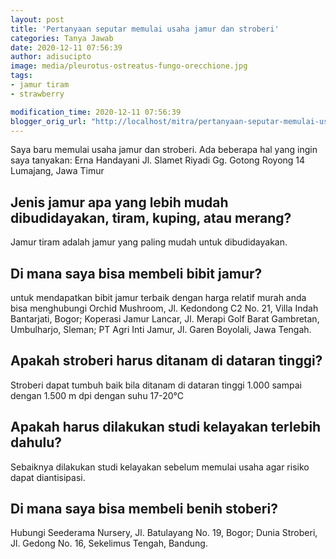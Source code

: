 ```yaml
---
layout: post
title: 'Pertanyaan seputar memulai usaha jamur dan stroberi'
categories: Tanya Jawab
date: 2020-12-11 07:56:39
author: adisucipto
image: media/pleurotus-ostreatus-fungo-orecchione.jpg
tags:
- jamur tiram
- strawberry

modification_time: 2020-12-11 07:56:39
blogger_orig_url: "http://localhost/mitra/pertanyaan-seputar-memulai-usaha-jamur.html"
---
```


Saya baru memulai usaha jamur dan stroberi. Ada beberapa hal yang ingin saya
tanyakan: Erna Handayani Jl. Slamet Riyadi Gg. Gotong Royong 14 Lumajang, Jawa
Timur

## Jenis jamur apa yang lebih mudah dibudidayakan, tiram, kuping, atau merang?

Jamur tiram adalah jamur yang paling mudah untuk dibudidayakan.

## Di mana saya bisa membeli bibit jamur?

untuk mendapatkan bibit jamur terbaik dengan harga relatif murah anda bisa
menghubungi Orchid Mushroom, Jl. Kedondong C2 No. 21, Villa Indah Bantarjati,
Bogor; Koperasi Jamur Lancar, Jl. Merapi Golf Barat Gambretan, Umbulharjo,
Sleman; PT Agri Inti Jamur, Jl. Garen Boyolali, Jawa Tengah.

## Apakah stroberi harus ditanam di dataran tinggi?

Stroberi dapat tumbuh baik bila ditanam di dataran tinggi 1.000 sampai dengan
1.500 m dpi dengan suhu 17-20°C

## Apakah harus dilakukan studi kelayakan terlebih dahulu?

Sebaiknya dilakukan studi kelayakan sebelum memulai usaha agar risiko dapat
diantisipasi.

## Di mana saya bisa membeli benih stoberi?

Hubungi Seederama Nursery, Jl. Batulayang No. 19, Bogor; Dunia Stroberi, Jl.
Gedong No. 16, Sekelimus Tengah, Bandung.


